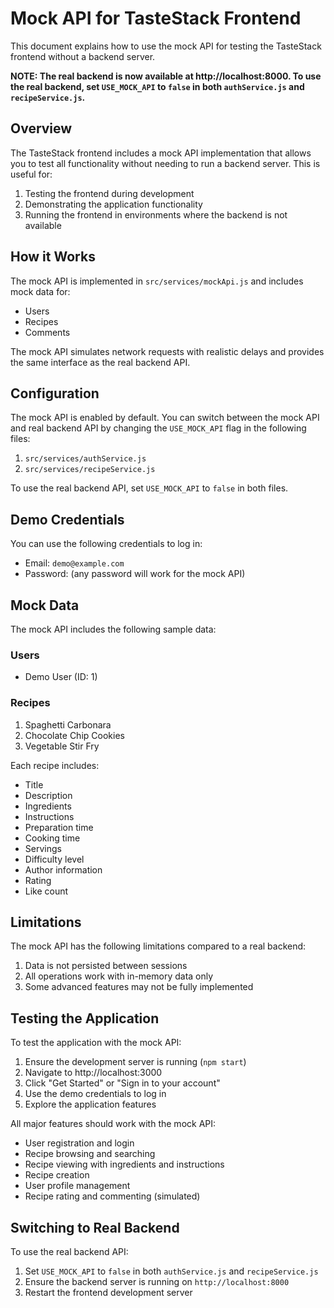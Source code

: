 # Mock API for TasteStack Frontend

This document explains how to use the mock API for testing the TasteStack frontend without a backend server.

**NOTE: The real backend is now available at http://localhost:8000. To use the real backend, set `USE_MOCK_API` to `false` in both `authService.js` and `recipeService.js`.**

## Overview

The TasteStack frontend includes a mock API implementation that allows you to test all functionality without needing to run a backend server. This is useful for:

1. Testing the frontend during development
2. Demonstrating the application functionality
3. Running the frontend in environments where the backend is not available

## How it Works

The mock API is implemented in `src/services/mockApi.js` and includes mock data for:

- Users
- Recipes
- Comments

The mock API simulates network requests with realistic delays and provides the same interface as the real backend API.

## Configuration

The mock API is enabled by default. You can switch between the mock API and real backend API by changing the `USE_MOCK_API` flag in the following files:

1. `src/services/authService.js`
2. `src/services/recipeService.js`

To use the real backend API, set `USE_MOCK_API` to `false` in both files.

## Demo Credentials

You can use the following credentials to log in:

- Email: `demo@example.com`
- Password: (any password will work for the mock API)

## Mock Data

The mock API includes the following sample data:

### Users
- Demo User (ID: 1)

### Recipes
1. Spaghetti Carbonara
2. Chocolate Chip Cookies
3. Vegetable Stir Fry

Each recipe includes:
- Title
- Description
- Ingredients
- Instructions
- Preparation time
- Cooking time
- Servings
- Difficulty level
- Author information
- Rating
- Like count

## Limitations

The mock API has the following limitations compared to a real backend:

1. Data is not persisted between sessions
2. All operations work with in-memory data only
3. Some advanced features may not be fully implemented

## Testing the Application

To test the application with the mock API:

1. Ensure the development server is running (`npm start`)
2. Navigate to http://localhost:3000
3. Click "Get Started" or "Sign in to your account"
4. Use the demo credentials to log in
5. Explore the application features

All major features should work with the mock API:

- User registration and login
- Recipe browsing and searching
- Recipe viewing with ingredients and instructions
- Recipe creation
- User profile management
- Recipe rating and commenting (simulated)

## Switching to Real Backend

To use the real backend API:

1. Set `USE_MOCK_API` to `false` in both `authService.js` and `recipeService.js`
2. Ensure the backend server is running on `http://localhost:8000`
3. Restart the frontend development server